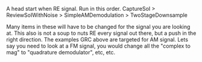 A head start when RE signal. Run in this order. 
CaptureSoI > ReviewSoIWithNoise > SimpleAMDemodulation > TwoStageDownsample

Many items in these will have to be changed for the signal you are looking at. 
This also is not a soup to nuts RE every signal out there, but a push in the right direction. 
The examples GRC above are targeted for AM signal. 
Lets say you need to look at a FM signal, you would change all the "complex to mag" to "quadrature demodulator", etc, etc. 


